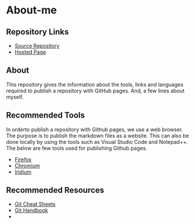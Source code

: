# About-me
## Repository Links
- [Source Repository](https://github.com/MAHALAKSHMIKONGARI/about-me)
- [Hosted Page](https://mahalakshmikongari.github.io/about-me/)
## About
This repository gives the information about the tools, links and languages required to publish a repository with GitHub pages. And, a few lines about myself.
## Recommended Tools
In orderto publish a repository with Github pages, we use a web browser. The purpose is to publish the markdown files as a website. This can also be done locally by using the tools such as Visual Studio Code and Notepad++. The below are few tools used for publishing Github pages.
- [Firefox](https://www.mozilla.org/en-US/firefox/)
- [Chromium](https://chromium.googlesource.com/)
- [Iridium](https://iridiumbrowser.de/)
## Recommended Resources
- [Git Cheat Sheets](https://github.github.com/training-kit/)
- [Git Handbook](https://guides.github.com/introduction/git-handbook/)
-
